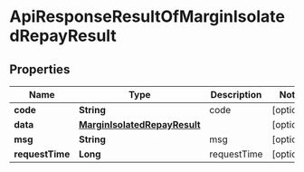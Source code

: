 

# ApiResponseResultOfMarginIsolatedRepayResult


## Properties

| Name | Type | Description | Notes |
|------------ | ------------- | ------------- | -------------|
|**code** | **String** | code |  [optional] |
|**data** | [**MarginIsolatedRepayResult**](MarginIsolatedRepayResult.md) |  |  [optional] |
|**msg** | **String** | msg |  [optional] |
|**requestTime** | **Long** | requestTime |  [optional] |



